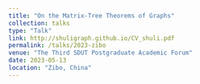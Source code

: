 ```yaml
---
title: "On the Matrix-Tree Theorems of Graphs"
collection: talks
type: "Talk"
link: http://shuligraph.github.io/CV_shuli.pdf
permalink: /talks/2023-zibo
venue: "The Third SDUT Postgraduate Academic Forum"
date: 2023-05-13
location: "Zibo, China"
---
```

